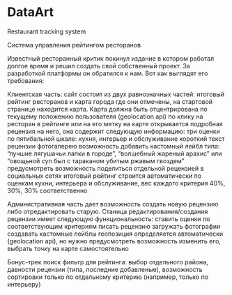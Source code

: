# DataArt
Restaurant tracking system

Система управления рейтингом ресторанов

Известный ресторанный критик покинул издание в котором работал долгое время и решил создать свой собственный проект. За разработкой платформы он обратился к нам. Вот как выглядят его требования:

Клиентская часть:
сайт состоит из двух равнозначных частей: итоговый рейтинг ресторанов и карта города где они отмечены, на стартовой странице находится карта. Карта должна быть отцентрирована по текущему положению пользователя (geolocation api)
по клику на ресторан в рейтинге или на его метку на карте открывается подробная рецензия на него, она содержит следующую информацию:
три оценки по пятибальной шкале: кухня, интерьер и обслуживание
короткий текст рецензии
фотогалерею
возможность добавить кастомный лейбл типа: “лучшие лягушачьи лапки в городе”, “волшебный жареный арахис” или “овощьной суп был с тараканом убитым ржавым гвоздем”
предусмотреть возможность поделиться отдельной рецензией в социальных сетях
итоговый рейтинг строится автоматически по оценкам кухни, интерьера и обслуживание, вес каждого критерия 40%, 30%, 30% соответственно

Административная часть дает возможность создать новую рецензию либо отредактировать старую. Станица редактирования/создания рецензии имеет следующую функциональность:
ставить оценки по соответствующим критериям
писать рецензию
загружать фотографии
создавать кастомные лейблы
геопозиция определяется автоматически (geolocation api), но нужно предусмотреть возможность изменить его, выбрать точку на карте самостоятельно

Бонус-трек
поиск
фильтр для рейтинга: выбор отдельного района, давности рецензии (типа, последние добавленые), возможность сортировки только по отдельному критерию (например, только по интерьеру)

